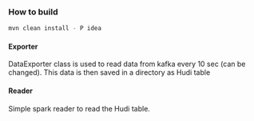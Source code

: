 ### How to build

```scala
mvn clean install - P idea   
```

#### Exporter

DataExporter class is used to read data from kafka every 10 sec (can be changed). This data is then saved in a directory
as Hudi table

#### Reader

Simple spark reader to read the Hudi table.